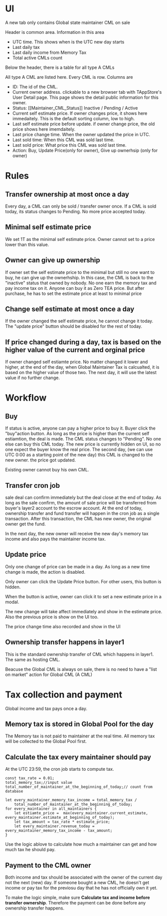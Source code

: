 # UI
A new tab only contains Global state maintainer CML on sale

Header is common area. Information in this area
- UTC time. This shows when is the UTC new day starts
- Last daily tax
- Last daily income from Memory Tax
- Total active CMLs count

Below the header, there is a table for all type A CMLs

All type A CML are listed here. Every CML is row. Columns are
- ID: The id of the CML. 
- Current owner address. clickable to a new browser tab with TAppStore's User Detail page. This page shows the detail public information for this owner.
- Status: [[Maintainer_CML_Status]] Inactive / Pending / Active
- Current self estimate price. If owner changes price, it shows here immedaitely. This is the default sorting column, low to high. 
- Last self estimate price before update. if owner change price, the old price shows here imemdaitely. 
- Last price change time. When the owner updated the price in UTC.
- Last sold time: When this CML was sold last time.
- Last sold price: What price this CML was sold last time.
- Action: Buy, Update Price(only for owner), Give up ownerhsip (only for owner)

# Rules
## Transfer ownership at most once a day
 Every day, a CML can only be sold / transfer owner once. 
If a CML is sold today, its status changes to Pending. No more price accepted today. 

## Minimal self estimate price
We set 1T as the minimal self estimate price. Owner cannot set to a price lower than this value. 
## Owner can give up ownership
If owner set the self estimate price to the minimal but still no one want to buy, he can give up the ownerhship. In this case, the CML is back to the "inactive" status that owned by nobody. No one earn the memory tax and pay income tax on it. Anyone can buy it as Zero TEA price. But after purchase, he has to set the estimate price at least to minimal price

## Change self estimate at most once a day
If the owner changed the self estimate price, he cannot change it today. The "update price" button should be disabled for the rest of today.

## If price changed during a day, tax is based on the higher value of the current and orginal price
If owner changed self estiamte price. No matter changed it lower and higher, at the end of the day, when Global Maintainer Tax is calcualted, it is based on the higher value of those two.
The next day, it will use the latest value if no further change.

# Workflow
## Buy
If status is active, anyone can pay a higher price to buy it. Buyer click the "buy"action button. As long as the price is higher than the current self estiamtion, the deal is made. The CML status changes to "Pending". No one else can buy this CML today. The new price is currently hidden on UI, so no one expect the buyer know the real price. The second day, (we can use UTC 0:00 as a starting point of the new day) this CML is changed to the new owner. the price got updated.

Existing owner cannot buy his own CML. 

## Transfer cron job
 sale deal can confirm immediately but the deal close at the end of today. As long as the sale confirm, the amount of sale price will be transferred from buyer's layer2 account to the escrow account. At the end of today, ownership transfer and fund transfer will happen in the cron job as a single transaction. After this transaction, the CML has new owner, the original owner get the fund.

In the next day, the new owner will receive the new day's memory tax income and also pays the maintainer income tax.

## Update price
Only one change of price can be made in a day. As long as a new time change is made, the action is disabled. 

Only owner can click the Update Price button. For other users, this button is hidden.

When the button is active, owner can click it to set a new estimate price in a modal.

The new change will take affect immediately and show in the estimate price. Also the previous price is show on the UI too.

The price change time also recorded and show in the UI

## Ownership transfer happens in layer1
This is the standard ownership transfer of CML which happens in layer1. The same as hosting CML. 

Beacuse the Global CML is always on sale, there is no need to have a "list on market" action for Global CML (A CML)
# Tax collection and payment
Global income and tax pays once a day.

## Memory tax is stored in Global Pool for the day 
The Memory tax is not paid to maintainer at the real time. All memory tax will be collected to the Global Pool first.
## Calculate the tax every maintainer should pay
At the UTC 23:59, the cron job starts to compute tax.
``` 
const tax_rate = 0.01;
total_memory_tax;//input value 
total_number_of_maintainer_at_the_beginning_of_today;// count from database

let every_maintainer_memory_tax_income = total_memory_tax / 
	total_number_of_maintainer_at_the_beginning_of_today;
for every_maintainer in all_maintainers {
	let estiamte_price =  max(every_maintainer.current_estimate, every_maintainer.estimate_at_beginning_of_today);
	let tax_amount = tax_rate * estimate_price;
	let every_maintainer.revenue_today = every_maintainer_memory_tax_income - tax_amount;
}

```
Use the logic ablove to calculate how much a maintainer can get and how much tax he should pay.

## Payment to the CML owner
Both income and tax should be associated with the owner of the current day not the next (new) day. If someone bought a new CML, he doesn't get income or pay tax for the previosu day that he has not officially own it yet.

To make the logic simple, make sure **Calculate tax and income before transfer ownership**. Therefore the payment can be done before any ownership transfer happens.
